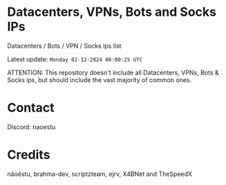 # Datacenters, VPNs, Bots and Socks IPs
 
Datacenters / Bots / VPN / Socks ips list

Latest update: `Monday 02-12-2024 06:00:25 UTC` 

ATTENTION: This repository doesn't include all Datacenters, VPNs, Bots & Socks ips, 
but should include the vast majority of common ones.

# Contact
Discord: naoestu

# Credits
nãoéstu, brahma-dev, scriptzteam, ejrv, X4BNet and TheSpeedX
